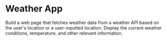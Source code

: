# Weather App

Build a web page that fetches weather data from a weather API based on the user's location or a user-inputted location. Display the current weather conditions, temperature, and other relevant information.
